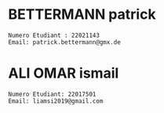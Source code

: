 # BETTERMANN patrick
    Numero Etudiant : 22021143
    Email: patrick.bettermann@gmx.de  

# ALI OMAR ismail  
    Numero Etudiant: 22017501 
    Email: liamsi2019@gmail.com  

